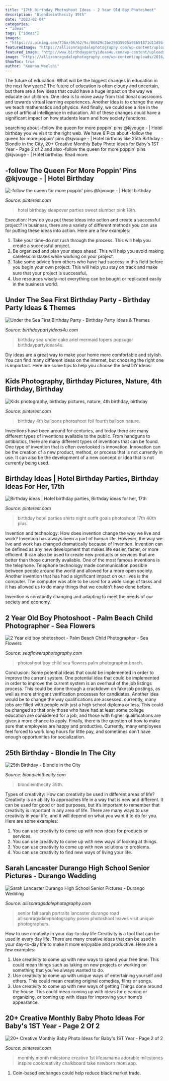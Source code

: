```yaml
---
title: "17th Birthday Photoshoot Ideas - 2 Year Old Boy Photoshoot"
description: "Blondieinthecity 39th"
date: "2023-02-04"
categories:
- "ideas"
tags: ["ideas"]
images:
- "https://i.pinimg.com/736x/06/62/9c/06629c2be29835925a95b51871d11d9b--sweet--hotel-party-hotel-sleepover-party.jpg"
featuredImage: "https://allisonragsdalephotography.com/wp-content/uploads/2016/05/DSC2929.jpg"
featured_image: "http://www.birthdaypartyideas4u.com/wp-content/uploads/2015/09/Under-the-Sea-First-Birthday-Party-cake-ariel-topers-550x825.jpg"
image: "https://allisonragsdalephotography.com/wp-content/uploads/2016/05/DSC2929.jpg"
ShowToc: true
author: "Keenan Waelchi"
---
```



The future of education: What will be the biggest changes in education in the next few years?
The future of education is often cloudy and uncertain, but there are a few ideas that could have a huge impact on the way we educate our children. One idea is to move away from traditional classrooms and towards virtual learning experiences. Another idea is to change the way we teach mathematics and physics. And finally, we could see a rise in the use of artificial intelligence in education. All of these changes could have a significant impact on how students learn and how society functions.

	

		
searching about -follow the queen for more poppin&#039; pins @kjvouge ️- | Hotel birthday you've visit to the right web. We have 8 Pics about -follow the queen for more poppin&#039; pins @kjvouge ️- | Hotel birthday like 25th Birthday - Blondie in the City, 20+ Creative Monthly Baby Photo Ideas for Baby&#039;s 1ST Year - Page 2 of 2 and also -follow the queen for more poppin&#039; pins @kjvouge ️- | Hotel birthday. Read more:
		
    
## -follow The Queen For More Poppin&#039; Pins @kjvouge ️- | Hotel Birthday

<img loading=lazy src="https://i.pinimg.com/736x/06/62/9c/06629c2be29835925a95b51871d11d9b--sweet--hotel-party-hotel-sleepover-party.jpg" onerror="this.onerror=null;this.src='https://tse2.mm.bing.net/th?id=OIP.LlOEhAl0u4VzFsni6hlyqgHaNK&amp;pid=15.1';" alt="-follow the queen for more poppin&#039; pins @kjvouge ️- | Hotel birthday">

_Source: pinterest.com_

>hotel birthday sleepover parties sweet slumber pink 18th. 

	

Execution: How do you put these ideas into action and create a successful project?
In business, there are a variety of different methods you can use for putting these ideas into action. Here are a few examples:
1. Take your time–do not rush through the process. This will help you create a successful project.
2. Be organized and plan your steps ahead. This will help you avoid making careless mistakes while working on your project.
3. Take some advice from others who have had success in this field before you begin your own project. This will help you stay on track and make sure that your project is successful。
4. Use resources wisely–not everything can be bought or replicated easily in the business world.

    
## Under The Sea First Birthday Party - Birthday Party Ideas &amp; Themes

<img loading=lazy src="http://www.birthdaypartyideas4u.com/wp-content/uploads/2015/09/Under-the-Sea-First-Birthday-Party-cake-ariel-topers-550x825.jpg" onerror="this.onerror=null;this.src='https://tse4.mm.bing.net/th?id=OIP.Lvwe7D1-d7XROIucw0y8WQHaLH&amp;pid=15.1';" alt="Under the Sea First Birthday Party - Birthday Party Ideas &amp; Themes">

_Source: birthdaypartyideas4u.com_

>birthday sea under cake ariel mermaid topers popsugar birthdaypartyideas4u. 

	

Diy ideas are a great way to make your home more comfortable and stylish. You can find many different ideas on the internet, but choosing the right one is important. Here are some tips to help you choose the bestDIY ideas:

    
## Kids Photography, Birthday Pictures, Nature, 4th Birthday, Birthday

<img loading=lazy src="https://i.pinimg.com/736x/c6/82/ff/c682ff986054cc742757ad51fb1e626e--foil-balloons-kid-photography.jpg" onerror="this.onerror=null;this.src='https://tse1.mm.bing.net/th?id=OIP._2U7_CSvbRADb920TQNLhwHaLJ&amp;pid=15.1';" alt="Kids photography, birthday pictures, nature, 4th birthday, birthday">

_Source: pinterest.com_

>birthday 4th balloons photoshoot foil fourth balloon nature. 

	

Inventions have been around for centuries, and today there are many different types of inventions available to the public. From handguns to antibiotics, there are many different types of inventions that can be found. One type of invention that is often overlooked is innovation. Innovation can be the creation of a new product, method, or process that is not currently in use. It can also be the development of a new concept or idea that is not currently being used.

    
## Birthday Ideas | Hotel Birthday Parties, Birthday Ideas For Her, 17th

<img loading=lazy src="https://i.pinimg.com/736x/3a/df/ff/3adfff3a02f8e13c5cb04e0a37760f07.jpg" onerror="this.onerror=null;this.src='https://tse4.mm.bing.net/th?id=OIP.M73Nu9xCAaJ9uV-OcU60AQHaJ3&amp;pid=15.1';" alt="Birthday ideas | Hotel birthday parties, Birthday ideas for her, 17th">

_Source: pinterest.com_

>birthday hotel parties shirts night outfit goals photoshoot 17th 40th plus. 

	

Invention and technology: How does invention change the way we live and work?
Invention has always been a part of human life. However, the way we live and work has changed dramatically because of Invention. Invention can be defined as any new development that makes life easier, faster, or more efficient. It can also be used to create new products or services that are better than those currently available.
One of the most famous inventions is the telephone. Telephone technology made communication possible between people around the world and allowed for a more open society. Another invention that has had a significant impact on our lives is the computer. The computer was able to be used for a wide range of tasks and it has allowed us to do many things that we couldn’t have done before.

Invention is constantly changing and adapting to meet the needs of our society and economy.

    
## 2 Year Old Boy Photoshoot - Palm Beach Child Photographer - Sea Flowers

<img loading=lazy src="http://seaflowersphotography.com/wp-content/uploads/2018/07/EV3A2935-copy.jpg" onerror="this.onerror=null;this.src='https://tse2.mm.bing.net/th?id=OIP.jPLE7QEMDA6h8UmlHDwn2AHaLH&amp;pid=15.1';" alt="2 Year old boy photoshoot - Palm Beach Child Photographer - Sea Flowers">

_Source: seaflowersphotography.com_

>photoshoot boy child sea flowers palm photographer beach. 

	

Conclusion: Some potential ideas that could be implemented in order to improve the current system.
One potential idea that could be implemented in order to improve the current system is an overhaul of the job listings process. This could be done through a crackdown on fake job postings, as well as more stringent verification processes for candidates. Another idea would be to change the way qualifications are assessed. currently, many jobs are filled with people with just a high school diploma or less. This could be changed so that only those who have had at least some college education are considered for a job, and those with higher qualifications are given a more chance to apply. Finally, there is the question of how to make sure that employees are happy and productive. Currently, many employees feel forced to work long hours for little pay, and sometimes don’t have enough opportunities for socialization.

    
## 25th Birthday - Blondie In The City

<img loading=lazy src="http://www.blondieinthecity.com/wp-content/uploads/2016/10/25th-Birthday-14.jpg" onerror="this.onerror=null;this.src='https://tse3.mm.bing.net/th?id=OIP.lg3opzjgRk5yYUFxCFkcZgHaLH&amp;pid=15.1';" alt="25th Birthday - Blondie in the City">

_Source: blondieinthecity.com_

>blondieinthecity 39th. 

	

Types of creativity: How can creativity be used in different areas of life?
Creativity is an ability to approaches life in a way that is new and different. It can be used for good or bad purposes, but it’s important to remember that creativity is important in any area of life. There are many ways to use creativity in your life, and it will depend on what you want it to do for you. Here are some examples: 
1. You can use creativity to come up with new ideas for products or services.
2. You can use creativity to come up with new ways of looking at things.
3. You can use creativity to come up with new solutions to problems.
4. You can use creativity to find new ways of living your life.

    
## Sarah Lancaster Durango High School Senior Pictures - Durango Wedding

<img loading=lazy src="https://allisonragsdalephotography.com/wp-content/uploads/2016/05/DSC2929.jpg" onerror="this.onerror=null;this.src='https://tse1.mm.bing.net/th?id=OIP.yq45YOCwwSbHOYqdKG2CvAHaLG&amp;pid=15.1';" alt="Sarah Lancaster Durango High School Senior Pictures - Durango Wedding">

_Source: allisonragsdalephotography.com_

>senior fall sarah portraits lancaster durango road allisonragsdalephotography poses photoshoot leaves visit unique photographers. 

	

How to use creativity in your day-to-day life
Creativity is a tool that can be used in every day life. There are many creative ideas that can be used in your day-to-day life to make it more enjoyable and productive. Here are a few examples: 
1. Use creativity to come up with new ways to spend your free time. This could mean things such as taking on new projects or working on something that you’ve always wanted to do. 
2. Use creativity to come up with unique ways of entertaining yourself and others. This could mean creating original comedies, films or songs. 
3. Use creativity to come up with new ways of getting Things done around the house. This could mean coming up with ideas for cleaning or organizing, or coming up with ideas for improving your home’s appearance.

    
## 20+ Creative Monthly Baby Photo Ideas For Baby&#039;s 1ST Year - Page 2 Of 2

<img loading=lazy src="https://i.pinimg.com/736x/db/7a/a9/db7aa943bf68da54b708c78a9da09430--monthly-baby-chalkboard-monthly-baby-stats.jpg" onerror="this.onerror=null;this.src='https://tse3.mm.bing.net/th?id=OIP.rr-VUEzgnikCPKHmhRONGwHaJ4&amp;pid=15.1';" alt="20+ Creative Monthly Baby Photo Ideas for Baby&#039;s 1ST Year - Page 2 of 2">

_Source: pinterest.com_

>monthly month milestone creative 1st lifeasmama adorable milestones inspire coolcreativity chalkboard take newborn mom app. 

	

1. Coin-based exchanges could help reduce black market trade.

